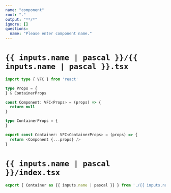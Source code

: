 ```yaml
---
name: "component"
root: "."
output: "**/*"
ignore: []
questions:
  name: "Please enter component name."
---
```


# `{{ inputs.name | pascal }}/{{ inputs.name | pascal }}.tsx`

```typescript
import type { VFC } from 'react'

type Props = {
} & ContainerProps

const Component: VFC<Props> = (props) => {
  return null
}

type ContainerProps = {
}

export const Container: VFC<ContainerProps> = (props) => {
  return <Component {...props} />
}
```

# `{{ inputs.name | pascal }}/index.tsx`

```typescript
export { Container as {{ inputs.name | pascal }} } from './{{ inputs.name | pascal }}'
```